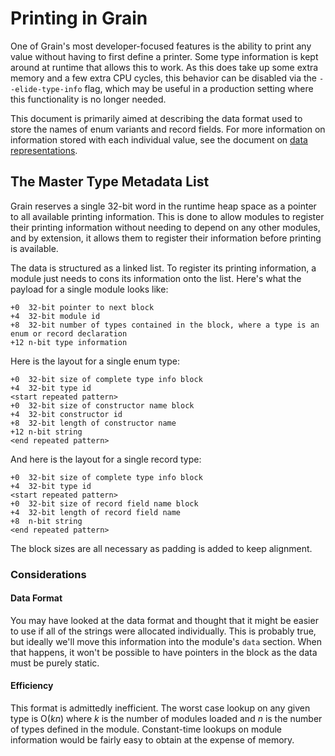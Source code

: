 # Printing in Grain

One of Grain's most developer-focused features is the ability to print any value without having to first define a printer. Some type information is kept around at runtime that allows this to work. As this does take up some extra memory and a few extra CPU cycles, this behavior can be disabled via the `--elide-type-info` flag, which may be useful in a production setting where this functionality is no longer needed.

This document is primarily aimed at describing the data format used to store the names of enum variants and record fields. For more information on information stored with each individual value, see the document on [data representations](./data_representations.md).

## The Master Type Metadata List

Grain reserves a single 32-bit word in the runtime heap space as a pointer to all available printing information. This is done to allow modules to register their printing information without needing to depend on any other modules, and by extension, it allows them to register their information before printing is available.

The data is structured as a linked list. To register its printing information, a module just needs to cons its information onto the list. Here's what the payload for a single module looks like:

```plaintext
+0  32-bit pointer to next block
+4  32-bit module id
+8  32-bit number of types contained in the block, where a type is an enum or record declaration
+12 n-bit type information
```

Here is the layout for a single enum type:

```plaintext
+0  32-bit size of complete type info block
+4  32-bit type id
<start repeated pattern>
+0  32-bit size of constructor name block
+4  32-bit constructor id
+8  32-bit length of constructor name
+12 n-bit string
<end repeated pattern>
```

And here is the layout for a single record type:

```plaintext
+0  32-bit size of complete type info block
+4  32-bit type id
<start repeated pattern>
+0  32-bit size of record field name block
+4  32-bit length of record field name
+8  n-bit string
<end repeated pattern>
```

The block sizes are all necessary as padding is added to keep alignment.

### Considerations

#### Data Format

You may have looked at the data format and thought that it might be easier to use if all of the strings were allocated individually. This is probably true, but ideally we'll move this information into the module's `data` section. When that happens, it won't be possible to have pointers in the block as the data must be purely static.

#### Efficiency

This format is admittedly inefficient. The worst case lookup on any given type is O(_kn_) where _k_ is the number of modules loaded and _n_ is the number of types defined in the module. Constant-time lookups on module information would be fairly easy to obtain at the expense of memory.
